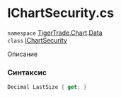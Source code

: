
# IChartSecurity.cs
`namespace` [TigerTrade.Chart](../../../../TigerTrade.Chart.md).[Data](../../../../TigerTrade.Chart/Data.md)  
    `class` [IChartSecurity](../../IChartSecurity.cs.md)

Описание

### Синтаксис
```csharp
Decimal LastSize { get; }
```
